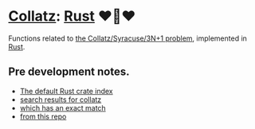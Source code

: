 # [Collatz](https://github.com/Skenvy/Collatz): [Rust](https://github.com/Skenvy/Collatz/tree/main/rust) ♥️🦀♥️
Functions related to [the Collatz/Syracuse/3N+1 problem](https://en.wikipedia.org/wiki/Collatz_conjecture), implemented in [Rust](https://www.rust-lang.org/).
## Pre development notes.
* [The default Rust crate index](https://crates.io/crates)
* [search results for collatz](https://crates.io/search?q=collatz)
* [which has an exact match](https://crates.io/crates/collatz)
* [from this repo](https://github.com/niederb/collatz)